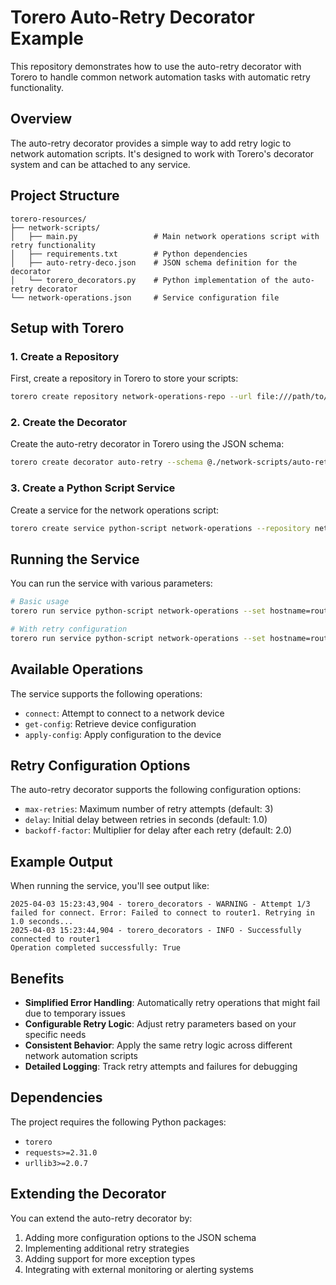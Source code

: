 # Torero Auto-Retry Decorator Example

This repository demonstrates how to use the auto-retry decorator with Torero to handle common network automation tasks with automatic retry functionality.

## Overview

The auto-retry decorator provides a simple way to add retry logic to network automation scripts. It's designed to work with Torero's decorator system and can be attached to any service.

## Project Structure

```
torero-resources/
├── network-scripts/
│   ├── main.py                 # Main network operations script with retry functionality
│   ├── requirements.txt        # Python dependencies
│   ├── auto-retry-deco.json    # JSON schema definition for the decorator
│   └── torero_decorators.py    # Python implementation of the auto-retry decorator
└── network-operations.json     # Service configuration file
```

## Setup with Torero

### 1. Create a Repository

First, create a repository in Torero to store your scripts:

```bash
torero create repository network-operations-repo --url file:///path/to/torero-resources
```

### 2. Create the Decorator

Create the auto-retry decorator in Torero using the JSON schema:

```bash
torero create decorator auto-retry --schema @./network-scripts/auto-retry-deco.json
```

### 3. Create a Python Script Service

Create a service for the network operations script:

```bash
torero create service python-script network-operations --repository network-operations-repo --filename main.py --working-dir network-scripts --description "Network operations with auto-retry functionality"
```

## Running the Service

You can run the service with various parameters:

```bash
# Basic usage
torero run service python-script network-operations --set hostname=router1 --set username=admin --set password=secret --set operation=connect

# With retry configuration
torero run service python-script network-operations --set hostname=router1 --set username=admin --set password=secret --set operation=connect --set max-retries=3 --set delay=1.0 --set backoff-factor=2.0
```

## Available Operations

The service supports the following operations:

- `connect`: Attempt to connect to a network device
- `get-config`: Retrieve device configuration
- `apply-config`: Apply configuration to the device

## Retry Configuration Options

The auto-retry decorator supports the following configuration options:

- `max-retries`: Maximum number of retry attempts (default: 3)
- `delay`: Initial delay between retries in seconds (default: 1.0)
- `backoff-factor`: Multiplier for delay after each retry (default: 2.0)

## Example Output

When running the service, you'll see output like:

```
2025-04-03 15:23:43,904 - torero_decorators - WARNING - Attempt 1/3 failed for connect. Error: Failed to connect to router1. Retrying in 1.0 seconds...
2025-04-03 15:23:44,904 - torero_decorators - INFO - Successfully connected to router1
Operation completed successfully: True
```

## Benefits

- **Simplified Error Handling**: Automatically retry operations that might fail due to temporary issues
- **Configurable Retry Logic**: Adjust retry parameters based on your specific needs
- **Consistent Behavior**: Apply the same retry logic across different network automation scripts
- **Detailed Logging**: Track retry attempts and failures for debugging

## Dependencies

The project requires the following Python packages:
- `torero`
- `requests>=2.31.0`
- `urllib3>=2.0.7`

## Extending the Decorator

You can extend the auto-retry decorator by:

1. Adding more configuration options to the JSON schema
2. Implementing additional retry strategies
3. Adding support for more exception types
4. Integrating with external monitoring or alerting systems 
